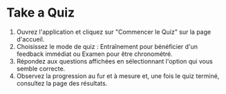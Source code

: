 # Take a Quiz

1. Ouvrez l'application et cliquez sur "Commencer le Quiz" sur la page d'accueil.
2. Choisissez le mode de quiz : Entraînement pour bénéficier d'un feedback immédiat ou Examen pour être chronométré.
3. Répondez aux questions affichées en sélectionnant l'option qui vous semble correcte.
4. Observez la progression au fur et à mesure et, une fois le quiz terminé, consultez la page des résultats.